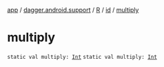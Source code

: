 [app](../../../index.md) / [dagger.android.support](../../index.md) / [R](../index.md) / [id](index.md) / [multiply](./multiply.md)

# multiply

`static val multiply: `[`Int`](https://kotlinlang.org/api/latest/jvm/stdlib/kotlin/-int/index.html)
`static val multiply: `[`Int`](https://kotlinlang.org/api/latest/jvm/stdlib/kotlin/-int/index.html)